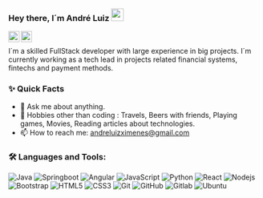 ### Hey there, I´m André Luiz  <img src="https://media.giphy.com/media/hvRJCLFzcasrR4ia7z/giphy.gif" width="25px">
<a href="https://twitter.com/andreximenes">
  <img align="left" alt="andre ximenes | Twitter" width="22px" src="https://raw.githubusercontent.com/peterthehan/peterthehan/master/assets/twitter.svg" />
</a>
<a href="https://www.linkedin.com/in/andreluizximenes/">
  <img align="left" alt="Andre's LinkedIN" width="22px" src="https://raw.githubusercontent.com/peterthehan/peterthehan/master/assets/linkedin.svg" />
</a>


<br />


I´m a skilled FullStack developer with large experience in big projects. I´m currently working as a tech lead in projects related financial systems, fintechs and payment methods.


### ✨ Quick Facts

- 💬 Ask me about anything.
- 🎿 Hobbies other than coding : Travels, Beers with friends, Playing games, Movies, Reading articles about technologies.
- 📫 How to reach me: andreluizximenes@gmail.com


### 🛠️ Languages and Tools:

![Java](https://img.shields.io/badge/-Java-black?style=flat-square&logo=Java)
![Springboot](https://img.shields.io/badge/-Springboot-black?style=flat-square&logo=Spring)
![Angular](https://img.shields.io/badge/-Angular-black?style=flat-square&logo=Angular)
![JavaScript](https://img.shields.io/badge/-JavaScript-black?style=flat-square&logo=javascript)
![Python](https://img.shields.io/badge/-Python-black?style=flat-square&logo=python)
![React](https://img.shields.io/badge/-React-black?style=flat-square&logo=react)
![Nodejs](https://img.shields.io/badge/-Nodejs-black?style=flat-square&logo=Node.js)
![Bootstrap](https://img.shields.io/badge/-Bootstrap-black?style=flat-square&logo=bootstrap)
![HTML5](https://img.shields.io/badge/-HTML5-black?style=flat-square&logo=html5&logoColor=white)
![CSS3](https://img.shields.io/badge/-CSS3-black?style=flat-square&logo=css3)
![Git](https://img.shields.io/badge/-Git-black?style=flat-square&logo=git)
![GitHub](https://img.shields.io/badge/-GitHub-black?style=flat-square&logo=github)
![Gitlab](https://img.shields.io/badge/-Gitlab-black?style=flat-square&logo=gitlab)
![Ubuntu](https://img.shields.io/badge/-Ubuntu-black?style=flat-square&logo=ubuntu)
